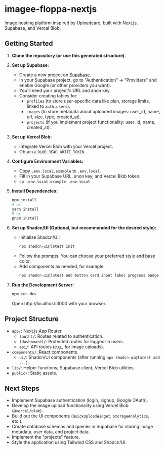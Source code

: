 
# imagee-floppa-nextjs

Image hosting platform inspired by Uploadcare, built with Next.js, Supabase, and Vercel Blob.

## Getting Started

1.  **Clone the repository (or use this generated structure).**

2.  **Set up Supabase:**
    *   Create a new project on [Supabase](https://supabase.com/).
    *   In your Supabase project, go to "Authentication" -> "Providers" and enable Google (or other providers you want).
    *   You'll need your project's URL and anon key.
    *   Consider creating tables for:
        *   `profiles` (to store user-specific data like plan, storage limits, linked to `auth.users`).
        *   `images` (to store metadata about uploaded images: user_id, name, url, size, type, created_at).
        *   `projects` (if you implement project functionality: user_id, name, created_at).

3.  **Set up Vercel Blob:**
    *   Integrate Vercel Blob with your Vercel project.
    *   Obtain a `BLOB_READ_WRITE_TOKEN`.

4.  **Configure Environment Variables:**
    *   Copy `.env.local.example` to `.env.local`.
    *   Fill in your Supabase URL, anon key, and Vercel Blob token.
    *   `cp .env.local.example .env.local`

5.  **Install Dependencies:**
    ```bash
    npm install
    # or
    yarn install
    # or
    pnpm install
    ```

6.  **Set up Shadcn/UI (Optional, but recommended for the desired style):**
    *   Initialize Shadcn/UI:
        ```bash
        npx shadcn-ui@latest init
        ```
    *   Follow the prompts. You can choose your preferred style and base color.
    *   Add components as needed, for example:
        ```bash
        npx shadcn-ui@latest add button card input label progress badge tabs
        ```

7.  **Run the Development Server:**
    ```bash
    npm run dev
    ```
    Open http://localhost:3000 with your browser.

## Project Structure

*   `app/`: Next.js App Router.
    *   `(auth)/`: Routes related to authentication.
    *   `(dashboard)/`: Protected routes for logged-in users.
    *   `api/`: API routes (e.g., for image uploads).
*   `components/`: React components.
    *   `ui/`: Shadcn/UI components (after running `npx shadcn-ui@latest add ...`).
*   `lib/`: Helper functions, Supabase client, Vercel Blob utilities.
*   `public/`: Static assets.

## Next Steps

*   Implement Supabase authentication (login, signup, Google OAuth).
*   Develop the image upload functionality using Vercel Blob (`@vercel/blob`).
*   Build out the UI components (`QuickUploadWidget`, `StorageAnalytics`, etc.).
*   Create database schemas and queries in Supabase for storing image metadata, user data, and project data.
*   Implement the "projects" feature.
*   Style the application using Tailwind CSS and Shadcn/UI.

